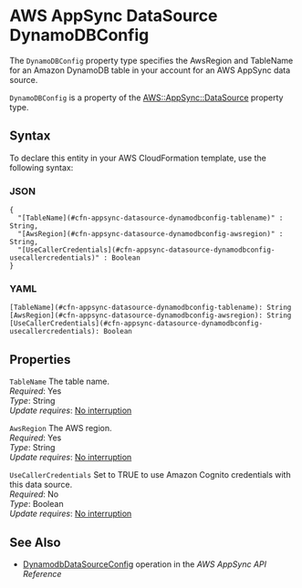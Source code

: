 # AWS AppSync DataSource DynamoDBConfig<a name="aws-properties-appsync-datasource-dynamodbconfig"></a>

<a name="aws-properties-appsync-datasource-dynamodbconfig-description"></a>The `DynamoDBConfig` property type specifies the AwsRegion and TableName for an Amazon DynamoDB table in your account for an AWS AppSync data source\.

<a name="aws-properties-appsync-datasource-dynamodbconfig-inheritance"></a> `DynamoDBConfig` is a property of the [AWS::AppSync::DataSource](aws-resource-appsync-datasource.md) property type\.

## Syntax<a name="aws-properties-appsync-datasource-dynamodbconfig-syntax"></a>

To declare this entity in your AWS CloudFormation template, use the following syntax:

### JSON<a name="aws-properties-appsync-datasource-dynamodbconfig-syntax.json"></a>

```
{
  "[TableName](#cfn-appsync-datasource-dynamodbconfig-tablename)" : String,
  "[AwsRegion](#cfn-appsync-datasource-dynamodbconfig-awsregion)" : String,
  "[UseCallerCredentials](#cfn-appsync-datasource-dynamodbconfig-usecallercredentials)" : Boolean
}
```

### YAML<a name="aws-properties-appsync-datasource-dynamodbconfig-syntax.yaml"></a>

```
[TableName](#cfn-appsync-datasource-dynamodbconfig-tablename): String
[AwsRegion](#cfn-appsync-datasource-dynamodbconfig-awsregion): String
[UseCallerCredentials](#cfn-appsync-datasource-dynamodbconfig-usecallercredentials): Boolean
```

## Properties<a name="aws-properties-appsync-datasource-dynamodbconfig-properties"></a>

`TableName`  <a name="cfn-appsync-datasource-dynamodbconfig-tablename"></a>
The table name\.  
 *Required*: Yes  
 *Type*: String  
 *Update requires*: [No interruption](using-cfn-updating-stacks-update-behaviors.md#update-no-interrupt) 

`AwsRegion`  <a name="cfn-appsync-datasource-dynamodbconfig-awsregion"></a>
The AWS region\.  
 *Required*: Yes  
 *Type*: String  
 *Update requires*: [No interruption](using-cfn-updating-stacks-update-behaviors.md#update-no-interrupt) 

`UseCallerCredentials`  <a name="cfn-appsync-datasource-dynamodbconfig-usecallercredentials"></a>
Set to TRUE to use Amazon Cognito credentials with this data source\.  
 *Required*: No  
 *Type*: Boolean  
 *Update requires*: [No interruption](using-cfn-updating-stacks-update-behaviors.md#update-no-interrupt) 

## See Also<a name="aws-properties-appsync-datasource-dynamodbconfig-seealso"></a>
+ [ DynamodbDataSourceConfig](https://docs.aws.amazon.com/appsync/latest/APIReference/API_DynamodbDataSourceConfig.html) operation in the *AWS AppSync API Reference*